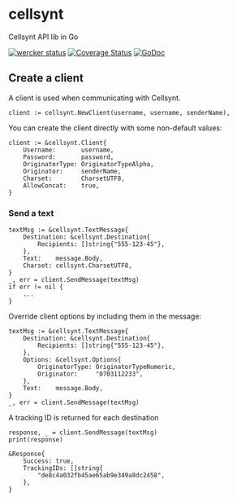 # cellsynt
Cellsynt API lib in Go

[![wercker status](https://app.wercker.com/status/c215f070f60e91325c5fd6e8bd53c1c5/s "wercker status")](https://app.wercker.com/project/bykey/c215f070f60e91325c5fd6e8bd53c1c5) [![Coverage Status](https://coveralls.io/repos/github/greatbeyond/cellsynt/badge.svg?branch=master)](https://coveralls.io/github/greatbeyond/cellsynt?branch=master) [![GoDoc](https://godoc.org/github.com/greatbeyond/cellsynt?status.svg)](https://godoc.org/github.com/greatbeyond/cellsynt)

## Create a client
A client is used when communicating with Cellsynt.
```
client := cellsynt.NewClient(username, username, senderName),
```

You can create the client directly with some non-default values:
```
client := &cellsynt.Client{
    Username:       username,
    Password:       password,
    OriginatorType: OriginatorTypeAlpha,
    Originator:     senderName,
    Charset:        CharsetUTF8,
    AllowConcat:    true,
}
```

### Send a text
```
textMsg := &cellsynt.TextMessage{
    Destination: &cellsynt.Destination{
        Recipients: []string{"555-123-45"},
    },
    Text:    message.Body,
    Charset: cellsynt.CharsetUTF8,
}
_, err = client.SendMessage(textMsg)
if err != nil {
    ...
}
```

Override client options by including them in the message:
```
textMsg := &cellsynt.TextMessage{
    Destination: &cellsynt.Destination{
        Recipients: []string{"555-123-45"},
    },
    Options: &cellsynt.Options{
        OriginatorType: OriginatorTypeNumeric,
        Originator:     "0703112233",
    },
    Text:    message.Body,
}
_, err = client.SendMessage(textMsg)
```

A tracking ID is returned for each destination
```
response, _ = client.SendMessage(textMsg)
print(response)
```
```
&Response{
    Success: true,
    TrackingIDs: []string{
        "de8c4a032fb45ae65ab9e349a8dc2458",
    },
}
```